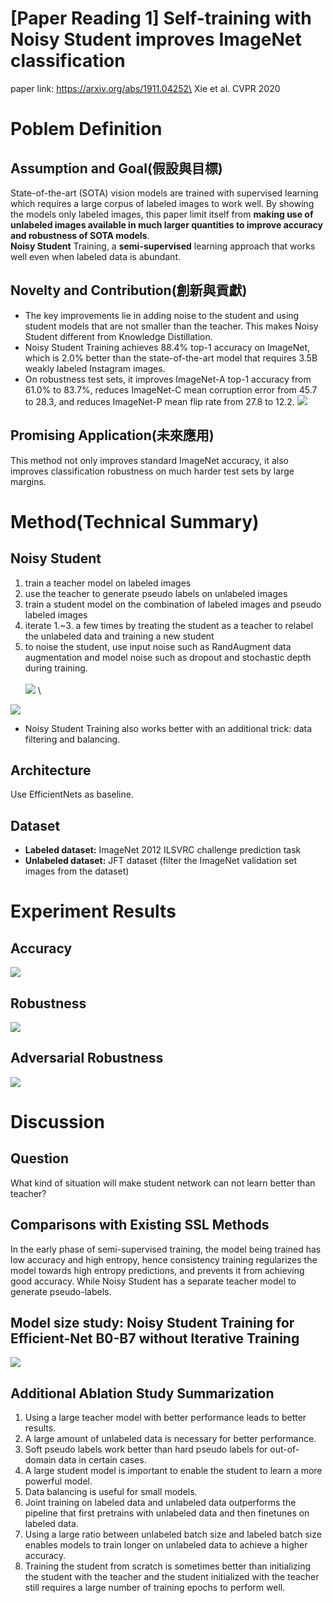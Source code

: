 # [Paper Reading 1] Self-training with Noisy Student improves ImageNet classification

paper link: https://arxiv.org/abs/1911.04252\
Xie et al. CVPR 2020

# Poblem Definition
## Assumption and Goal(假設與目標)
State-of-the-art (SOTA) vision models are trained with supervised learning which requires a large corpus of labeled images to work well. By showing the models only labeled images, this paper limit itself from **making use of unlabeled images available in much larger quantities to improve accuracy and robustness of SOTA models**.\
**Noisy Student** Training, a **semi-supervised** learning approach that works well even when labeled data is abundant.
## Novelty and Contribution(創新與貢獻)
* The key improvements lie in adding noise to the student and using student models that are not smaller than the teacher. This makes Noisy Student different from Knowledge Distillation.
* Noisy Student Training achieves 88.4% top-1 accuracy on ImageNet, which is 2.0% better than the state-of-the-art model that requires 3.5B weakly labeled Instagram images.
* On robustness test sets, it improves ImageNet-A top-1 accuracy from 61.0% to 83.7%, reduces ImageNet-C mean corruption error from 45.7 to 28.3, and reduces ImageNet-P mean flip rate from 27.8 to 12.2.
![](https://i.imgur.com/DY2tzkB.png)

## Promising Application(未來應用)
This method not only improves standard ImageNet accuracy, it also improves classification robustness on much harder test sets by large margins.

# Method(Technical Summary)
## Noisy Student
1. train a teacher model on labeled images
2. use the teacher to generate pseudo labels on unlabeled images
3. train a student model on the combination of labeled images and pseudo labeled images
4. iterate 1.~3. a few times by treating the student as a teacher to relabel the unlabeled data and training a new student
5. to noise the student, use input noise such as RandAugment data augmentation and model noise such as dropout and stochastic depth during training.\
\
![](https://i.imgur.com/jctLQzX.png)
\

![](https://i.imgur.com/N3tQrJ7.png)

* Noisy Student Training also works better with an additional trick: data filtering and balancing.
## Architecture
Use EfficientNets as baseline.
## Dataset
* **Labeled dataset:** ImageNet 2012 ILSVRC challenge prediction task
* **Unlabeled dataset:** JFT dataset (filter the ImageNet validation set images from the dataset)

# Experiment Results
## Accuracy
![](https://i.imgur.com/hGWK7Rf.png)
## Robustness
![](https://i.imgur.com/SKh8CSC.png)
## Adversarial Robustness
![](https://i.imgur.com/u8aTaVU.png)


# Discussion

## Question
What kind of situation will make student network can not learn better than teacher?

## Comparisons with Existing SSL Methods
In the early phase of semi-supervised training, the model being trained has low accuracy and high entropy, hence consistency training regularizes the model towards high entropy predictions, and prevents it from achieving good accuracy. While Noisy Student has a separate teacher model to generate pseudo-labels.

## Model size study: Noisy Student Training for Efficient-Net B0-B7 without Iterative Training
![](https://i.imgur.com/BrhOEF3.png)

## Additional Ablation Study Summarization
1. Using a large teacher model with better performance leads to better results.
2. A large amount of unlabeled data is necessary for better performance.
3. Soft pseudo labels work better than hard pseudo labels for out-of-domain data in certain cases.
4. A large student model is important to enable the student to learn a more powerful model.
5. Data balancing is useful for small models.
6. Joint training on labeled data and unlabeled data outperforms the pipeline that first pretrains with unlabeled data and then finetunes on labeled data.
7. Using a large ratio between unlabeled batch size and labeled batch size enables models to train longer on unlabeled data to achieve a higher accuracy.
8. Training the student from scratch is sometimes better than initializing the student with the teacher and the student initialized with the teacher still requires a large number of training epochs to perform well.
